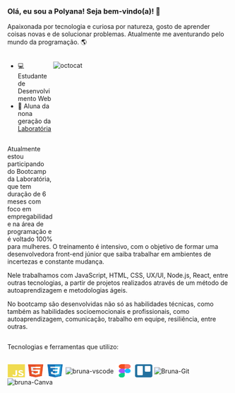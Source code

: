 
 ### Olá, eu sou a Polyana! Seja bem-vindo(a)! 👋
 
Apaixonada por tecnologia e curiosa por natureza, gosto de aprender coisas novas e de solucionar problemas. Atualmente me aventurando pelo mundo da programação. 🌎 

##

<div> 
 <img align="right" alt="octocat" height="400" width="400" src="https://github.com/PolyanaCristinaFeitoza/PolyanaCristinaFeitoza/assets/85651773/d9f74849-9ecc-4c3a-a891-6a47d51c8d40">
</div>
 
 
* :computer: Estudante de Desenvolvimento Web
* :yellow_heart: Aluna da nona geração da [Laboratória](https://www.laboratoria.la/br)

##

Atualmente estou participando do Bootcamp da Laboratória, que tem duração de 6 meses com foco em empregabilidade na área de programação e é voltado 100% para mulheres. O treinamento é intensivo, com o objetivo de formar uma desenvolvedora front-end júnior que saiba trabalhar em ambientes de incertezas e constante mudança. 

Nele trabalhamos com JavaScript, HTML, CSS, UX/UI, Node.js, React, entre outras tecnologias, a partir de projetos realizados através de um método de autoaprendizagem e metodologias ágeis. 

No bootcamp são desenvolvidas não só as habilidades técnicas, como também as habilidades socioemocionais e profissionais, como autoaprendizagem, comunicação, trabalho em equipe, resiliência, entre outras.

##

Tecnologias e ferramentas que utilizo:

<div style="display: inline_block"><br>
  <img align="center" alt="bruna-Js" height="30" width="40" src="https://raw.githubusercontent.com/devicons/devicon/master/icons/javascript/javascript-plain.svg">
  <img align="center" alt="bruna-HTML" height="30" width="40" src="https://raw.githubusercontent.com/devicons/devicon/master/icons/html5/html5-original.svg">
  <img align="center" alt="bruna-CSS" height="30" width="40" src="https://raw.githubusercontent.com/devicons/devicon/master/icons/css3/css3-original.svg">
  <img align="center" alt="bruna-vscode" height="35" width="35" src="https://cdn.icon-icons.com/icons2/2107/PNG/512/file_type_vscode_icon_130084.png"
  <img align="center" alt="bruna-Github" height="30" width="40" src="https://raw.githubusercontent.com/devicons/devicon/master/icons/github/github-original.svg">
  <img align="center" alt="bruna-Figma" height="30" width="40" src="https://raw.githubusercontent.com/devicons/devicon/master/icons/figma/figma-original.svg">
  <img align="center" alt="bruna-Trello" height="30" width="40" src="https://raw.githubusercontent.com/devicons/devicon/master/icons/trello/trello-plain.svg">
  <img align="center" alt="Bruna-Git" height="30" width="40" src="https://cdn.jsdelivr.net/gh/devicons/devicon/icons/git/git-original.svg">
  <img align="center" alt="bruna-Canva" height="30" width="40" src="https://cdn.jsdelivr.net/gh/devicons/devicon/icons/canva/canva-original.svg">
          
 </div>
 
 ##
 
 
